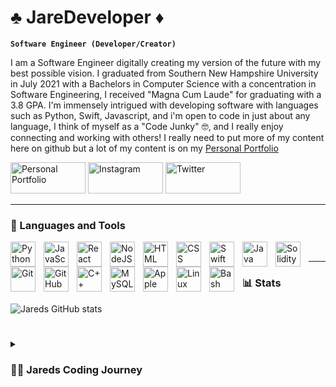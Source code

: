 # ♣️ JareDeveloper ♦️

**`Software Engineer (Developer/Creator)`**

I am a Software Engineer digitally creating my version of the future with my best possible vision. I graduated from Southern New Hampshire University in July 2021 with a Bachelors in Computer Science with a concentration in Software Engineering, I received "Magna Cum Laude" for graduating with a 3.8 GPA. I'm immensely intrigued with developing software with languages such as Python, Swift, Javascript, and i'm open to code in just about any language, I think of myself as a "Code Junky" 🤓, and I really enjoy connecting and working with others! I really need to put more of my content here on github but a lot of my content is on my [Personal Portfolio][portfolio]

<p align="left">
      <a href="https://www.jaredspersonalportfolio.com/">
         <img alt="Personal Portfolio" height="50" width="120" title="Check out my Personal Portfolio" src="https://custom-icon-badges.demolab.com/badge/-Portfolio-%23800080"/></a> 
      <a href="https://www.instagram.com/jaredeveloper">
         <img alt="Instagram" height="50" width="120" title="Follow me on Instagram" src="https://custom-icon-badges.demolab.com/badge/-Instagram-%23FF0000"/></a> 
      <a href="https://twitter.com/JareDeveloper">
         <img alt="Twitter" height="50" width="120" title="Follow me on Twitter" src="https://custom-icon-badges.demolab.com/badge/-Twitter-blue"/></a>

---

### 🧰 Languages and Tools

<img align="left" alt="Python" width="40px" style="padding-right:10px;" src="https://cdn.jsdelivr.net/gh/devicons/devicon/icons/python/python-original.svg" />
<img align="left" alt="JavaScript" width="40px" style="padding-right:10px;" src="https://cdn.jsdelivr.net/gh/devicons/devicon/icons/javascript/javascript-plain.svg" />
<img align="left" alt="React" width="40px" style="padding-right:10px;" src="https://cdn.jsdelivr.net/gh/devicons/devicon/icons/react/react-original.svg" />
<img align="left" alt="NodeJS" width="40px" style="padding-right:10px;" src="https://cdn.jsdelivr.net/gh/devicons/devicon/icons/nodejs/nodejs-original-wordmark.svg" />
<img align="left" alt="HTML" width="40px" style="padding-right:10px;" src="https://cdn.jsdelivr.net/gh/devicons/devicon/icons/html5/html5-plain.svg" />
<img align="left" alt="CSS" width="40px" style="padding-right:10px;" src="https://cdn.jsdelivr.net/gh/devicons/devicon/icons/css3/css3-plain.svg" />
<img align="left" alt="Swift" width="40px" style="padding-right:10px;" src="https://cdn.jsdelivr.net/gh/devicons/devicon/icons/swift/swift-original.svg" />
<img align="left" alt="Java" width="40px" style="padding-right:10px;" src="https://cdn.jsdelivr.net/gh/devicons/devicon/icons/java/java-original.svg" />
<img align="left" alt="Solidity" width="40px" style="padding-right:10px;" src="https://cdn.jsdelivr.net/gh/devicons/devicon/icons/solidity/solidity-original.svg" />
<img align="left" alt="Git" width="40px" style="padding-right:10px;" src="https://cdn.jsdelivr.net/gh/devicons/devicon/icons/git/git-original.svg" />
<img align="left" alt="GitHub" width="40px" style="padding-right:10px;" src="https://cdn.jsdelivr.net/gh/devicons/devicon/icons/github/github-original.svg" />
<img align="left" alt="C++" width="40x" style="padding-right:10px;" src="https://cdn.jsdelivr.net/gh/devicons/devicon/icons/cplusplus/cplusplus-line.svg" />
<img align="left" alt="MySQL" width="40px" style="padding-right:10px;" src="https://cdn.jsdelivr.net/gh/devicons/devicon/icons/mysql/mysql-original-wordmark.svg" />
<img align="left" alt="Apple" width="40px" style="padding-right:10px;" src="https://cdn.jsdelivr.net/gh/devicons/devicon/icons/apple/apple-original.svg" />

<img align="left" alt="Linux" width="40px" style="padding-right:10px;" src="https://cdn.jsdelivr.net/gh/devicons/devicon/icons/linux/linux-original.svg" />
<img align="left" alt="Bash" width="40px" style="padding-right:10px;" src="https://cdn.jsdelivr.net/gh/devicons/devicon/icons/bash/bash-original.svg" />
<br />

---
      
### 📊 Stats

![Jareds GitHub stats](https://github-readme-stats.vercel.app/api?username=jaredburris1&show_icons=true&theme=gruvbox)

#

<details>
 <summary><h3>👨‍💻 Jareds Coding Journey</h3></summary>
      I started my journey really young, as a student in elementary school I loved messing around with computers and building things, one time my buddy and I even made a minecraft server from scratch running a server on my desktop and we got paid money for ranks etc and we we're only maybe 12 years old. I thought the entire idea of working on a computer would be interesting and fun, going through school further and further I realized it seemed like a lot of people we're going to try to work on computers and be game developers or coders etc. The idea that the market would be so saturated kind of turned me away a bit from learning how to code fully. Instead I started working blue collar jobs like carpentry and I worked at the Amazon warehouse for a couple of years, finally something in me just clicked and I decided I was going to go to college to study computer science concentrating on Software Engineering. During college I made quite a few basic applications and each one taught me a lot, I enjoyed it so much I pretty much aced most of my classes. After college was over I got into freelancing a lot and built a Python script for one client and a couple of full-stack websites for a couple of other clients you can check one out at https://www.farmersmarketnft.com/ it isn't fully finished until the client wants to move forward with the NFT but it still is a pretty React.Js website. Currently I am in the job market trying to learn more and fulfill my coding dreams everyday I would love to make an impact. Thank you for reading and I hope to see you in the community sometime soon! ❤️ Follow my socials above and connect with me! 💻

      
[portfolio]: https://www.jaredspersonalportfolio.com/
